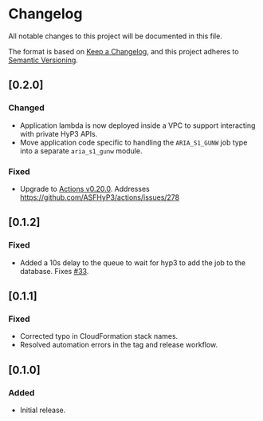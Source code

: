 # Changelog
All notable changes to this project will be documented in this file.

The format is based on [Keep a Changelog](https://keepachangelog.com/en/1.0.0/),
and this project adheres to [Semantic Versioning](https://semver.org/spec/v2.0.0.html).

## [0.2.0]

### Changed
- Application lambda is now deployed inside a VPC to support interacting with private HyP3 APIs.
- Move application code specific to handling the `ARIA_S1_GUNW` job type into a separate `aria_s1_gunw` module.

### Fixed
- Upgrade to [Actions v0.20.0](https://github.com/ASFHyP3/actions/releases/tag/v0.20.0). Addresses https://github.com/ASFHyP3/actions/issues/278

## [0.1.2]

### Fixed
- Added a 10s delay to the queue to wait for hyp3 to add the job to the database. Fixes [#33](https://github.com/ASFHyP3/ingest-adapter/issues/33).

## [0.1.1]

### Fixed
- Corrected typo in CloudFormation stack names.
- Resolved automation errors in the tag and release workflow.

## [0.1.0]

### Added
- Initial release.
